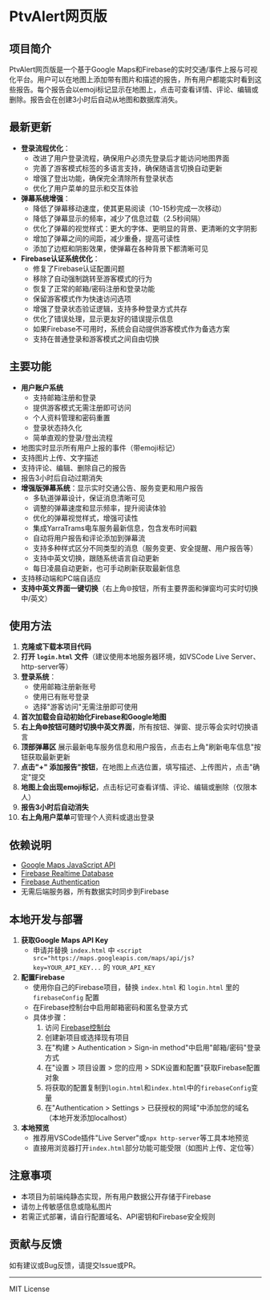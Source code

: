 # PtvAlert网页版

## 项目简介

PtvAlert网页版是一个基于Google Maps和Firebase的实时交通/事件上报与可视化平台。用户可以在地图上添加带有图片和描述的报告，所有用户都能实时看到这些报告。每个报告会以emoji标记显示在地图上，点击可查看详情、评论、编辑或删除。报告会在创建3小时后自动从地图和数据库消失。

## 最新更新
- **登录流程优化**：
  - 改进了用户登录流程，确保用户必须先登录后才能访问地图界面
  - 完善了游客模式标签的多语言支持，确保随语言切换自动更新
  - 增强了登出功能，确保完全清除所有登录状态
  - 优化了用户菜单的显示和交互体验
- **弹幕系统增强**：
  - 降低了弹幕移动速度，使其更易阅读（10-15秒完成一次移动）
  - 降低了弹幕显示的频率，减少了信息过载（2.5秒间隔）
  - 优化了弹幕的视觉样式：更大的字体、更明显的背景、更清晰的文字阴影
  - 增加了弹幕之间的间距，减少重叠，提高可读性
  - 添加了边框和阴影效果，使弹幕在各种背景下都清晰可见
- **Firebase认证系统优化**：
  - 修复了Firebase认证配置问题
  - 移除了自动强制跳转至游客模式的行为
  - 恢复了正常的邮箱/密码注册和登录功能
  - 保留游客模式作为快速访问选项
  - 增强了登录状态验证逻辑，支持多种登录方式共存
  - 优化了错误处理，显示更友好的错误提示信息
  - 如果Firebase不可用时，系统会自动提供游客模式作为备选方案
  - 支持在普通登录和游客模式之间自由切换

## 主要功能
- **用户账户系统**
  - 支持邮箱注册和登录
  - 提供游客模式无需注册即可访问
  - 个人资料管理和密码重置
  - 登录状态持久化
  - 简单直观的登录/登出流程
- 地图实时显示所有用户上报的事件（带emoji标记）
- 支持图片上传、文字描述
- 支持评论、编辑、删除自己的报告
- 报告3小时后自动过期消失
- **增强版弹幕系统**：显示实时交通公告、服务变更和用户报告
  - 多轨道弹幕设计，保证消息清晰可见
  - 调整的弹幕速度和显示频率，提升阅读体验
  - 优化的弹幕视觉样式，增强可读性
  - 集成YarraTrams电车服务最新信息，包含发布时间戳
  - 自动将用户报告和评论添加到弹幕流
  - 支持多种样式区分不同类型的消息（服务变更、安全提醒、用户报告等）
  - 支持中英文切换，跟随系统语言自动更新
  - 每日凌晨自动更新，也可手动刷新获取最新信息
- 支持移动端和PC端自适应
- **支持中英文界面一键切换**（右上角🌐按钮，所有主要界面和弹窗均可实时切换中/英文）

## 使用方法

1. **克隆或下载本项目代码**
2. **打开 `login.html` 文件**（建议使用本地服务器环境，如VSCode Live Server、http-server等）
3. **登录系统**：
   - 使用邮箱注册新账号
   - 使用已有账号登录
   - 选择"游客访问"无需注册即可使用
4. **首次加载会自动初始化Firebase和Google地图**
5. **右上角🌐按钮可随时切换中英文界面**，所有按钮、弹窗、提示等会实时切换语言
6. **顶部弹幕区** 展示最新电车服务信息和用户报告，点击右上角"刷新电车信息"按钮获取最新更新
7. **点击"+" 添加报告"按钮**，在地图上点选位置，填写描述、上传图片，点击"确定"提交
8. **地图上会出现emoji标记**，点击标记可查看详情、评论、编辑或删除（仅限本人）
9. **报告3小时后自动消失**
10. **右上角用户菜单**可管理个人资料或退出登录

## 依赖说明
- [Google Maps JavaScript API](https://developers.google.com/maps/documentation/javascript/overview)
- [Firebase Realtime Database](https://firebase.google.com/docs/database)
- [Firebase Authentication](https://firebase.google.com/docs/auth)
- 无需后端服务器，所有数据实时同步到Firebase

## 本地开发与部署

1. **获取Google Maps API Key**
   - 申请并替换 `index.html` 中 `<script src="https://maps.googleapis.com/maps/api/js?key=YOUR_API_KEY...` 的 `YOUR_API_KEY`
2. **配置Firebase**
   - 使用你自己的Firebase项目，替换 `index.html` 和 `login.html` 里的 `firebaseConfig` 配置
   - 在Firebase控制台中启用邮箱密码和匿名登录方式
   - 具体步骤：
     1. 访问 [Firebase控制台](https://console.firebase.google.com/)
     2. 创建新项目或选择现有项目
     3. 在"构建 > Authentication > Sign-in method"中启用"邮箱/密码"登录方式
     4. 在"设置 > 项目设置 > 您的应用 > SDK设置和配置"获取Firebase配置对象
     5. 将获取的配置复制到`login.html`和`index.html`中的`firebaseConfig`变量
     6. 在"Authentication > Settings > 已获授权的网域"中添加您的域名（本地开发添加localhost）
3. **本地预览**
   - 推荐用VSCode插件"Live Server"或`npx http-server`等工具本地预览
   - 直接用浏览器打开`index.html`部分功能可能受限（如图片上传、定位等）

## 注意事项
- 本项目为前端纯静态实现，所有用户数据公开存储于Firebase
- 请勿上传敏感信息或隐私图片
- 若需正式部署，请自行配置域名、API密钥和Firebase安全规则

## 贡献与反馈
如有建议或Bug反馈，请提交Issue或PR。

---

MIT License 